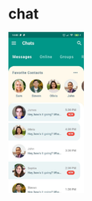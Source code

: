 # chat

<img src="https://github.com/einoorish/Flutter-UI-Examples/blob/master/chat/screenshot.jpg" width="30%" height="30%">